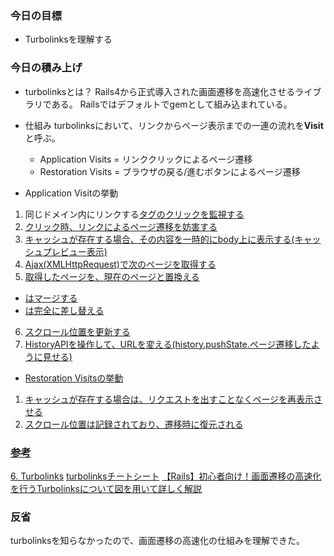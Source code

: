 ### 今日の目標
- Turbolinksを理解する
 
### 今日の積み上げ
- turbolinksとは？
Rails4から正式導入された画面遷移を高速化させるライブラリである。
Railsではデフォルトでgemとして組み込まれている。

- 仕組み
turbolinksにおいて、リンクからページ表示までの一連の流れを**Visit**と呼ぶ。
  - Application Visits = リンククリックによるページ遷移
  - Restoration Visits = ブラウザの戻る/進むボタンによるページ遷移

- Application Visitの挙動
1. 同じドメイン内にリンクする<a href>タグのクリックを監視する
2. クリック時、リンクによるページ遷移を妨害する
3. キャッシュが存在する場合、その内容を一時的にbody上に表示する(キャッシュプレビュー表示)
4. Ajax(XMLHttpRequest)で次のページを取得する
5. 取得したページを、現在のページと置換える
  - <head>はマージする
  - <body>は完全に差し替える
6. スクロール位置を更新する
7. HistoryAPIを操作して、URLを変える(history.pushState.ページ遷移したように見せる)

- Restoration Visitsの挙動
1. キャッシュが存在する場合は、リクエストを出すことなくページを再表示させる
2. スクロール位置は記録されており、遷移時に復元される

### 参考
[6. Turbolinks](https://www.techscore.com/tech/Ruby/rails-4.0/turbolinks/)
[turbolinksチートシート](https://qiita.com/morrr/items/54f4be21032a45fd4fe9)
[【Rails】初心者向け！画面遷移の高速化を行うTurbolinksについて図を用いて詳しく解説](https://techtechmedia.com/turbolinks-rails/)

### 反省
turbolinksを知らなかったので、画面遷移の高速化の仕組みを理解できた。